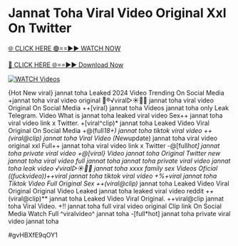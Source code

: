 # Jannat Toha Viral Video Original Xxl On Twitter


[🌐 CLICK HERE 🟢==►► WATCH NOW](https://cutt.ly/ZrqxdKBg)

[🔴 CLICK HERE 🌐==►► Download Now](https://cutt.ly/ZrqxdKBg)

[![WATCH Videos](https://i.imgur.com/dJHk4Zq.gif)](https://cutt.ly/ZrqxdKBg)





























{Hot New viral} jannat toha Leaked 2024 Video Trending On Social Media +jannat toha viral video original 👙®️√viral▷☀️👄💥 jannat toha viral video Original On Social Media
++[viral} jannat toha Videos jannat toha only Leak Telegram. Video What is jannat toha leaked viral video
Sex++ jannat toha viral video link x Twitter. +[viral^clip)* jannat toha Leaked Video Viral Original On Social Media +@(full*18+) jannat toha tiktok viral video ++(viral@clip) jannat toha Viral Video (New*update) jannat toha viral video original xxl Full++ jannat toha viral video link x Twitter
-@[full*hot] jannat toha private viral video
+@[viral} Video jannat toha Original Twitter
new jannat toha viral video full jannat toha
jannat toha private viral video jannat toha leak video
️√viral▷☀️👄💥 jannat toha xxxx family sex Videos Oficial ((fuckvideo))++viral jannat toha tiktok viral video +%+viral jannat toha Tiktok Video Full Original Sex
++(viral@clip)* jannat toha Leaked Video Viral Original
Original Video Leaked jannat toha leaked viral video reddit
++(viral@clip)** jannat toha Leaked Video Viral Original.
++viral@clip jannat toha Viral Video. +!! jannat toha full viral video original Clip link On Social Media Watch Full ^viralvideo^ jannat toha
-[full*hot] jannat toha private viral video jannat toha


#gvHBXfE9qOY1
